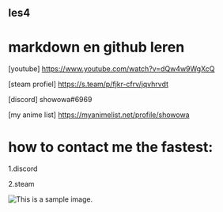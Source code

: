 ## les4

# markdown en github leren

[youtube] https://www.youtube.com/watch?v=dQw4w9WgXcQ

[steam profiel] https://s.team/p/fjkr-cfrv/jqvhrvdt

[discord] showowa#6969

[my anime list] https://myanimelist.net/profile/showowa

# how to contact me the fastest:
1.discord

2.steam


![](/image/reddit.PNG "This is a sample image.")